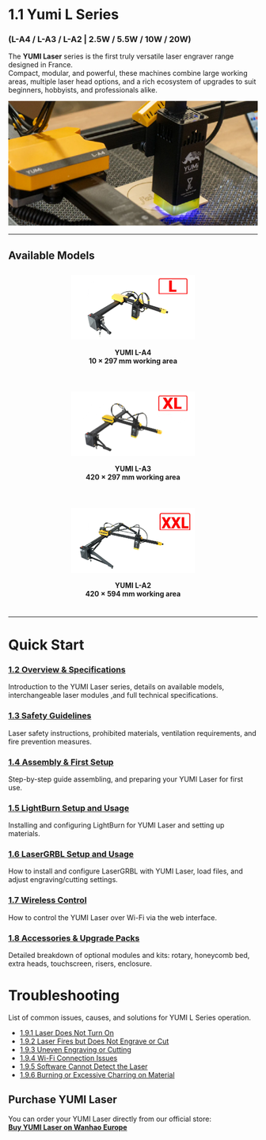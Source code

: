 # 1.1 Yumi L Series
### (L-A4 / L-A3 / L-A2 | 2.5W / 5.5W / 10W / 20W)

The **YUMI Laser** series is the first truly versatile laser engraver range designed in France.  
Compact, modular, and powerful, these machines combine large working areas, multiple laser head options, and a rich ecosystem of upgrades to suit beginners, hobbyists, and professionals alike.

<img src="../../img/Yumi_L_Series/Yumi_L_Series/Yumi_L_Series_01.png" width="550" alt="YUMI Laser Overview">

---

## Available Models

<div style="display: flex; gap: 20px; flex-wrap: wrap; justify-content: center;">

<div style="flex: 1; min-width: 250px; text-align: center; padding: 10px;">
<img src="../../img/Yumi_L_Series/Yumi_L_Series/Yumi_L_Series_L-A4.png" width="250" alt="YUMI L-A4">

<b>YUMI L-A4</b><br>
<b>10 × 297 mm working area</b>
</div>

<div style="flex: 1; min-width: 250px; text-align: center; padding: 10px;">
<img src="../../img/Yumi_L_Series/Yumi_L_Series/Yumi_L_Series_L-A3.png" width="250" alt="YUMI L-A3">
  
<b>YUMI L-A3</b><br> 
<b>420 × 297 mm working area</b>
</div>

<div style="flex: 1; min-width: 250px; text-align: center; padding: 10px;">
<img src="../../img/Yumi_L_Series/Yumi_L_Series/Yumi_L_Series_L-A2.png" width="250" alt="YUMI L-A2">
  
<b>YUMI L-A2</b><br>
  <b>420 × 594 mm working area</b>
</div>

</div>

--- 

# Quick Start

### [1.2 Overview & Specifications](Yumi_L_Series_Overview.md)
Introduction to the YUMI Laser series, details on available models, interchangeable laser modules ,and full technical specifications.  

### [1.3 Safety Guidelines](Yumi_L_Series_Safety.md)
Laser safety instructions, prohibited materials, ventilation requirements, and fire prevention measures.  

### [1.4 Assembly & First Setup](Yumi_L_Series_Assembly.md)
Step-by-step guide assembling, and preparing your YUMI Laser for first use.  

### [1.5 LightBurn Setup and Usage](Yumi_L_Series_LightBurn.md)
Installing and configuring LightBurn for YUMI Laser and setting up materials.  

### [1.6 LaserGRBL Setup and Usage](Yumi_L_Series_LaserGRBL.md)
How to install and configure LaserGRBL with YUMI Laser, load files, and adjust engraving/cutting settings.  

### [1.7 Wireless Control](Yumi_L_Series_Wireless.md)
How to control the YUMI Laser over Wi-Fi via the web interface.  

### [1.8 Accessories & Upgrade Packs](Yumi_L_Series_Accessories.md)
Detailed breakdown of optional modules and kits: rotary, honeycomb bed, extra heads, touchscreen, risers, enclosure.  

# Troubleshooting
List of common issues, causes, and solutions for YUMI L Series operation. 

- [1.9.1 Laser Does Not Turn On](Yumi_L_Series_Troubleshooting.md#191-laser-does-not-turn-on)
- [1.9.2 Laser Fires but Does Not Engrave or Cut](Yumi_L_Series_Troubleshooting.md#192-laser-fires-but-does-not-engrave-or-cut)
- [1.9.3 Uneven Engraving or Cutting](Yumi_L_Series_Troubleshooting.md#193-uneven-engraving-or-cutting)
- [1.9.4 Wi-Fi Connection Issues](Yumi_L_Series_Troubleshooting.md#194-wi-fi-connection-issues)
- [1.9.5 Software Cannot Detect the Laser](Yumi_L_Series_Troubleshooting.md#195-software-cannot-detect-the-laser)
- [1.9.6 Burning or Excessive Charring on Material](Yumi_L_Series_Troubleshooting.md#196-burning-or-excessive-charring-on-material)



## Purchase YUMI Laser

You can order your YUMI Laser directly from our official store:  
**[Buy YUMI Laser on Wanhao Europe](https://wanhao-europe.com/collections/laser/products/yumi-l-a4-laser-pour-gravure-et-decoupe-pre-commande?variant=48130514157908)**


